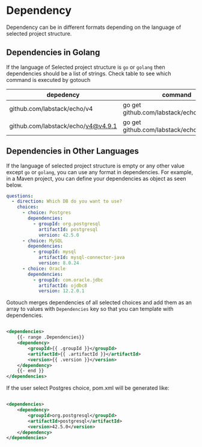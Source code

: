 # Dependency

Dependency can be in different formats depending on the language of selected project structure.

## Dependencies in Golang

If the language of Selected project structure is `go` or `golang` then dependencies should be a list of strings. Check
table to see which command is executed by gotouch

| depedency | command |   
|---|---|
| github.com/labstack/echo/v4| go get github.com/labstack/echo/v4@latest |   
| github.com/labstack/echo/v4@v4.9.1 |  go get github.com/labstack/echo/v4@v4.9.1|

## Dependencies in Other Languages

If the language of selected project structure is empty or any other value except `go` or `golang`, you can use any
format in dependencies. For example, in a Maven project, you can define your dependencies as object as seen below.

```yaml
questions:
  - direction: Which DB do you want to use?
    choices:
      - choice: Postgres
        dependencies:
          - groupId: org.postgresql
            artifactId: postgresql
            version: 42.5.0
      - choice: MySQL
        dependencies:
          - groupId: mysql
            artifactId: mysql-connector-java
            version: 8.0.24
      - choice: Oracle
        dependencies:
          - groupId: com.oracle.jdbc
            artifactId: ojdbc8
            version: 12.2.0.1
```

Gotouch merges dependencies of all selected choices and add them as an array to values with `Dependencies` key so that
you can template with dependencies.

```xml

<dependencies>
    {{- range .Dependencies}}
    <dependency>
        <groupId>{{ .groupId }}</groupId>
        <artifactId>{{ .artifactId }}</artifactId>
        <version>{{ .version }}</version>
    </dependency>
    {{- end }}
</dependencies>
```

If the user select Postgres choice, pom.xml will be generated like:

```xml

<dependencies>
    <dependency>
        <groupId>org.postgresql</groupId>
        <artifactId>postgresql</artifactId>
        <version>42.5.0</version>
    </dependency>
</dependencies>
```